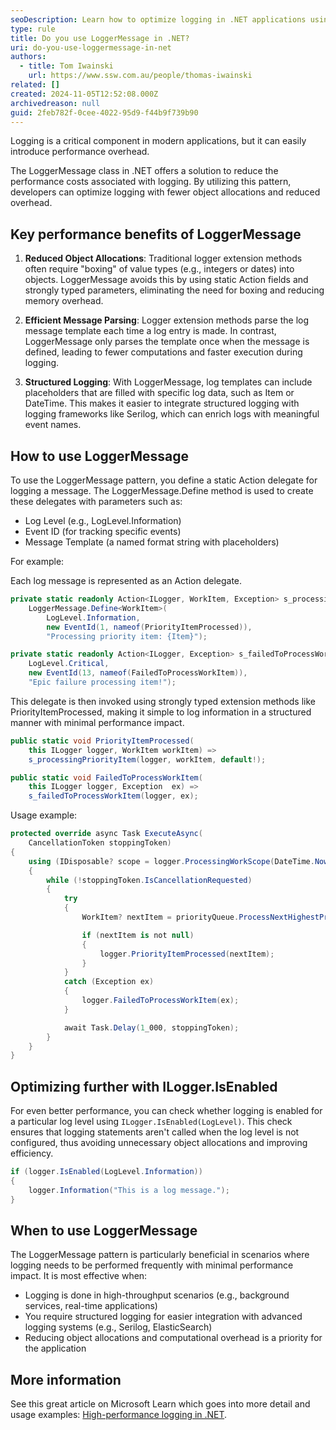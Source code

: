 ```yaml
---
seoDescription: Learn how to optimize logging in .NET applications using the LoggerMessage class. Discover the performance benefits, such as reduced object allocations and efficient message parsing, and get practical tips on how to implement this pattern for better logging efficiency and structured logs in high-performance scenarios.
type: rule
title: Do you use LoggerMessage in .NET?
uri: do-you-use-loggermessage-in-net
authors:
  - title: Tom Iwainski
    url: https://www.ssw.com.au/people/thomas-iwainski
related: []
created: 2024-11-05T12:52:08.000Z
archivedreason: null
guid: 2feb782f-0cee-4022-95d9-f44b9f739b90
---
```


Logging is a critical component in modern applications, but it can easily introduce performance overhead.

The LoggerMessage class in .NET offers a solution to reduce the performance costs associated with logging. By utilizing this pattern, developers can optimize logging with fewer object allocations and reduced overhead.

<!--endintro-->

## Key performance benefits of LoggerMessage

1. **Reduced Object Allocations**: Traditional logger extension methods often require "boxing" of value types (e.g., integers or dates) into objects. LoggerMessage avoids this by using static Action fields and strongly typed parameters, eliminating the need for boxing and reducing memory overhead.

2. **Efficient Message Parsing**: Logger extension methods parse the log message template each time a log entry is made. In contrast, LoggerMessage only parses the template once when the message is defined, leading to fewer computations and faster execution during logging.

3. **Structured Logging**: With LoggerMessage, log templates can include placeholders that are filled with specific log data, such as Item or DateTime. This makes it easier to integrate structured logging with logging frameworks like Serilog, which can enrich logs with meaningful event names.

## How to use LoggerMessage

To use the LoggerMessage pattern, you define a static Action delegate for logging a message. The LoggerMessage.Define method is used to create these delegates with parameters such as:

- Log Level (e.g., LogLevel.Information)
- Event ID (for tracking specific events)
- Message Template (a named format string with placeholders)

For example:

Each log message is represented as an Action delegate.

```csharp
private static readonly Action<ILogger, WorkItem, Exception> s_processingPriorityItem =
    LoggerMessage.Define<WorkItem>(
        LogLevel.Information,
        new EventId(1, nameof(PriorityItemProcessed)),
        "Processing priority item: {Item}");

private static readonly Action<ILogger, Exception> s_failedToProcessWorkItem = LoggerMessage.Define<Exception>(
    LogLevel.Critical,
    new EventId(13, nameof(FailedToProcessWorkItem)),
    "Epic failure processing item!");
```

This delegate is then invoked using strongly typed extension methods like PriorityItemProcessed, making it simple to log information in a structured manner with minimal performance impact.

```csharp
public static void PriorityItemProcessed(
    this ILogger logger, WorkItem workItem) =>
    s_processingPriorityItem(logger, workItem, default!);

public static void FailedToProcessWorkItem(
    this ILogger logger, Exception  ex) =>
    s_failedToProcessWorkItem(logger, ex);
```

Usage example:

```csharp
protected override async Task ExecuteAsync(
    CancellationToken stoppingToken)
{
    using (IDisposable? scope = logger.ProcessingWorkScope(DateTime.Now))
    {
        while (!stoppingToken.IsCancellationRequested)
        {
            try
            {
                WorkItem? nextItem = priorityQueue.ProcessNextHighestPriority();

                if (nextItem is not null)
                {
                    logger.PriorityItemProcessed(nextItem);
                }
            }
            catch (Exception ex)
            {
                logger.FailedToProcessWorkItem(ex);
            }

            await Task.Delay(1_000, stoppingToken);
        }
    }
}

```

## Optimizing further with ILogger.IsEnabled

For even better performance, you can check whether logging is enabled for a particular log level using `ILogger.IsEnabled(LogLevel)`. This check ensures that logging statements aren't called when the log level is not configured, thus avoiding unnecessary object allocations and improving efficiency.

```csharp
if (logger.IsEnabled(LogLevel.Information))
{
    logger.Information("This is a log message.");
}
```

## When to use LoggerMessage

The LoggerMessage pattern is particularly beneficial in scenarios where logging needs to be performed frequently with minimal performance impact. It is most effective when:

- Logging is done in high-throughput scenarios (e.g., background services, real-time applications)
- You require structured logging for easier integration with advanced logging systems (e.g., Serilog, ElasticSearch)
- Reducing object allocations and computational overhead is a priority for the application

## More information

See this great article on Microsoft Learn which goes into more detail and usage examples: [High-performance logging in .NET](https://learn.microsoft.com/en-us/dotnet/core/extensions/high-performance-logging).

